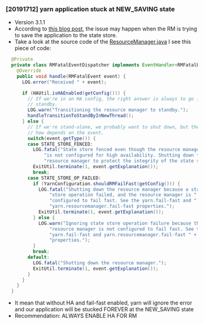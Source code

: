 ### [20191712] yarn application stuck at NEW_SAVING state
* Version 3.1.1
* According to [this blog post](http://www.jadejaber.com/articles/yarn-application-submit-steps-and-status/), the issue may happen when the RM is trying to save the application to the state store.
* Take a look at the source code of the [ResourceManager.java](https://github.com/apache/hadoop/blob/release-3.1.1-RC0/hadoop-yarn-project/hadoop-yarn/hadoop-yarn-server/hadoop-yarn-server-resourcemanager/src/main/java/org/apache/hadoop/yarn/server/resourcemanager/ResourceManager.java) I see this piece of code:
```java
  @Private
  private class RMFatalEventDispatcher implements EventHandler<RMFatalEvent> {
    @Override
    public void handle(RMFatalEvent event) {
      LOG.error("Received " + event);

      if (HAUtil.isHAEnabled(getConfig())) {
        // If we're in an HA config, the right answer is always to go into
        // standby.
        LOG.warn("Transitioning the resource manager to standby.");
        handleTransitionToStandByInNewThread();
      } else {
        // If we're stand-alone, we probably want to shut down, but the if and
        // how depends on the event.
        switch(event.getType()) {
        case STATE_STORE_FENCED:
          LOG.fatal("State store fenced even though the resource manager " +
              "is not configured for high availability. Shutting down this " +
              "resource manager to protect the integrity of the state store.");
          ExitUtil.terminate(1, event.getExplanation());
          break;
        case STATE_STORE_OP_FAILED:
          if (YarnConfiguration.shouldRMFailFast(getConfig())) {
            LOG.fatal("Shutting down the resource manager because a state " +
                "store operation failed, and the resource manager is " +
                "configured to fail fast. See the yarn.fail-fast and " +
                "yarn.resourcemanager.fail-fast properties.");
            ExitUtil.terminate(1, event.getExplanation());
          } else {
            LOG.warn("Ignoring state store operation failure because the " +
                "resource manager is not configured to fail fast. See the " +
                "yarn.fail-fast and yarn.resourcemanager.fail-fast " +
                "properties.");
          }
          break;
        default:
          LOG.fatal("Shutting down the resource manager.");
          ExitUtil.terminate(1, event.getExplanation());
        }
      }
    }
  }
```
* It mean that without HA and fail-fast enabled, yarn will ignore the error and our application will be stucked FOREVER at the NEW_SAVING state
* Recommendation: ALWAYS ENABLE HA FOR RM
